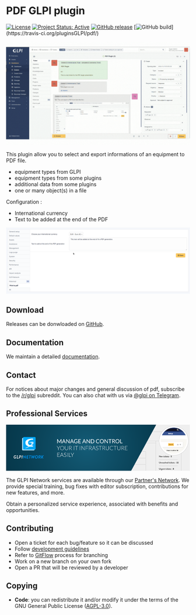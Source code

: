 # PDF GLPI plugin

[![License](https://img.shields.io/github/license/pluginsGLPI/pdf.svg?&label=License)](https://github.com/pluginsGLPI/pdf/blob/main/LICENSE)
[![Project Status: Active](http://www.repostatus.org/badges/latest/active.svg)](http://www.repostatus.org/#active)
[![GitHub release](https://img.shields.io/github/release/pluginsGLPI/pdf.svg)](https://github.com/pluginsGLPI/pdf/releases)
[![GitHub build](https://travis-ci.org/pluginsGLPI/pdf.svg?)](https://travis-ci.org/pluginsGLPI/pdf/)

![Screenshot](./docs/screenshots/pdf.gif)

This plugin allow you to select and export informations of an equipment to PDF file.
- equipment types from GLPI
- equipment types from some plugins
- additional data from some plugins
- one or many object(s) in a file

Configuration :
- International currency
- Text to be added at the end of the PDF

![Screenshot](./docs/screenshots/config.png)

## Download

Releases can be donwloaded on [GitHub](https://github.com/PluginsGLPI/pdf/releases).

## Documentation

We maintain a detailed [documentation](http://glpi-plugins.rtfd.io/en/latest/pdf/index.html).

## Contact

For notices about major changes and general discussion of pdf, subscribe to the [/r/glpi](https://www.reddit.com/r/glpi/) subreddit.
You can also chat with us via [@glpi on Telegram](https://t.me/glpien).

## Professional Services

![GLPI Network](./docs/glpi_network.png "GLPI network")

The GLPI Network services are available through our [Partner's Network](http://www.teclib-edition.com/en/partners/).
We provide special training, bug fixes with editor subscription, contributions for new features, and more.

Obtain a personalized service experience, associated with benefits and opportunities.

## Contributing

* Open a ticket for each bug/feature so it can be discussed
* Follow [development guidelines](http://glpi-developer-documentation.readthedocs.io/en/latest/plugins/index.html)
* Refer to [GitFlow](http://git-flow.readthedocs.io/) process for branching
* Work on a new branch on your own fork
* Open a PR that will be reviewed by a developer

## Copying

* **Code**: you can redistribute it and/or modify it under the terms of the GNU General Public License ([AGPL-3.0](https://www.gnu.org/licenses/agpl-3.0.html)).